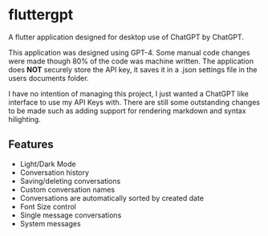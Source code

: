 # fluttergpt
A flutter application designed for desktop use of ChatGPT by ChatGPT.

This application was designed using GPT-4. Some manual code changes were made though 80% of the code was machine written. The application does **NOT** securely store the API key, it saves it in a .json settings file in the users documents folder.

I have no intention of managing this project, I just wanted a ChatGPT like interface to use my API Keys with. There are still some outstanding changes to be made such as adding support for rendering markdown and syntax hilighting.

## Features
- Light/Dark Mode
- Conversation history
- Saving/deleting conversations
- Custom conversation names
- Conversations are automatically sorted by created date
- Font Size control
- Single message conversations
- System messages
